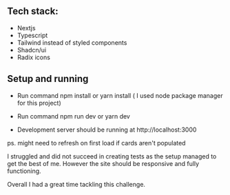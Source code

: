 
## Tech stack: 
- Nextjs
- Typescript
- Tailwind instead of styled components
- Shadcn/ui
- Radix icons

## Setup and running

- Run command npm install or yarn install ( I used node package manager for this project) 

- Run command npm run dev or yarn dev

- Development server should be running at http://localhost:3000 


ps. might need to refresh on first load if cards aren't populated

I struggled and did not succeed in creating tests as the setup managed to get the best of me. However the site should be responsive and fully functioning. 

Overall I had a great time tackling this challenge.